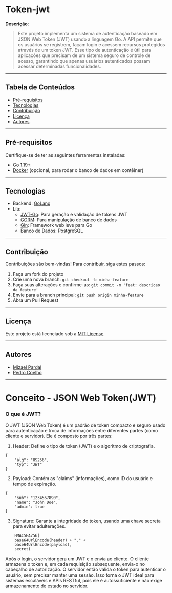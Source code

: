 # Token-jwt

**Descrição**:
> Este projeto implementa um sistema de autenticação baseado em JSON Web Token (JWT) usando a linguagem Go. A API permite que os usuários se registrem, façam login e acessem recursos protegidos através de um token JWT. Esse tipo de autenticação é útil para aplicações que precisam de um sistema seguro de controle de acesso, garantindo que apenas usuários autenticados possam acessar determinadas funcionalidades.

---

## Tabela de Conteúdos

- [Pré-requisitos](#pré-requisitos)
- [Tecnologias](#tecnologias)
- [Contribuição](#contribuição)
- [Licença](#licença)
- [Autores](#autores)

---

## Pré-requisitos

Certifique-se de ter as seguintes ferramentas instaladas:

- [Go 1.19+](https://golang.org/dl/)
- [Docker](https://www.docker.com/) (opcional, para rodar o banco de dados em contêiner)


---

## Tecnologias

- Backend: [GoLang](https://go.dev/)
- Lib: 
  - [JWT-Go](https://github.com/golang-jwt/jwt): Para geração e validação de tokens JWT
  - [GORM](https://gorm.io/): Para manipulação de banco de dados
  - [Gin](https://gin-gonic.com/): Framework web leve para Go
  - Banco de Dados: PostgreSQL

---

## Contribuição
Contribuições são bem-vindas! Para contribuir, siga estes passos:

1. Faça um fork do projeto
2. Crie uma nova branch: `git checkout -b minha-feature`
3. Faça suas alterações e confirme-as: `git commit -m 'feat: descricao da feature'`
4. Envie para a branch principal: `git push origin minha-feature`
5. Abra um Pull Request

---

## Licença
Este projeto está licenciado sob a [MIT License](https://mit-license.org/)

---

## Autores

- [Mizael Pardal](https://github.com/Myze16)
- [Pedro Coelho](https://github.com/pedro-coelho1604)

---

# Conceito - JSON Web Token(JWT)

### O que é JWT?
O JWT (JSON Web Token) é um padrão de token compacto e seguro usado para autenticação e troca de informações entre diferentes partes (como cliente e servidor). Ele é composto por três partes:

1. Header: Define o tipo de token (JWT) e o algoritmo de criptografia.
```
{
    "alg": "HS256",
    "typ": "JWT"
}
```
2. Payload: Contém as "claims" (informações), como ID do usuário e tempo de expiração.
```
{
    "sub": "1234567890",
    "name": "John Doe",
    "admin": true
}
```
3. Signature: Garante a integridade do token, usando uma chave secreta para evitar adulterações.
```
    HMACSHA256(
    base64UrlEncode(header) + "." +
    base64UrlEncode(payload),
    secret)
```
Após o login, o servidor gera um JWT e o envia ao cliente. O cliente armazena o token e, em cada requisição subsequente, envia-o no cabeçalho de autorização. O servidor então valida o token para autenticar o usuário, sem precisar manter uma sessão. Isso torna o JWT ideal para sistemas escaláveis e APIs RESTful, pois ele é autossuficiente e não exige armazenamento de estado no servidor.